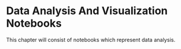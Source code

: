 # Data Analysis And Visualization Notebooks

This chapter will consist of notebooks which represent data analysis.